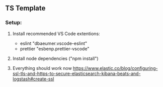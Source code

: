 ## TS Template

### Setup:

1. Install recommended VS Code extentions:

    - eslint "dbaeumer.vscode-eslint"
    - prettier "esbenp.prettier-vscode"

2. Install node dependencies ("npm install")
3. Everything should work now
   https://www.elastic.co/blog/configuring-ssl-tls-and-https-to-secure-elasticsearch-kibana-beats-and-logstash#create-ssl
